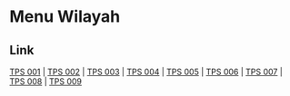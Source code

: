 # Menu Wilayah

## Link

[TPS 001](https://github.com/gigit-pemilu/pemilu-2024-93-papua-selatan/tree/main/pilpres/hitung-suara/sub/93-papua-selatan/sub/01-merauke/sub/06-tanah-miring/sub/2001-yasa-mulya/sub/001-tps)
 | 
[TPS 002](https://github.com/gigit-pemilu/pemilu-2024-93-papua-selatan/tree/main/pilpres/hitung-suara/sub/93-papua-selatan/sub/01-merauke/sub/06-tanah-miring/sub/2001-yasa-mulya/sub/002-tps)
 | 
[TPS 003](https://github.com/gigit-pemilu/pemilu-2024-93-papua-selatan/tree/main/pilpres/hitung-suara/sub/93-papua-selatan/sub/01-merauke/sub/06-tanah-miring/sub/2001-yasa-mulya/sub/003-tps)
 | 
[TPS 004](https://github.com/gigit-pemilu/pemilu-2024-93-papua-selatan/tree/main/pilpres/hitung-suara/sub/93-papua-selatan/sub/01-merauke/sub/06-tanah-miring/sub/2001-yasa-mulya/sub/004-tps)
 | 
[TPS 005](https://github.com/gigit-pemilu/pemilu-2024-93-papua-selatan/tree/main/pilpres/hitung-suara/sub/93-papua-selatan/sub/01-merauke/sub/06-tanah-miring/sub/2001-yasa-mulya/sub/005-tps)
 | 
[TPS 006](https://github.com/gigit-pemilu/pemilu-2024-93-papua-selatan/tree/main/pilpres/hitung-suara/sub/93-papua-selatan/sub/01-merauke/sub/06-tanah-miring/sub/2001-yasa-mulya/sub/006-tps)
 | 
[TPS 007](https://github.com/gigit-pemilu/pemilu-2024-93-papua-selatan/tree/main/pilpres/hitung-suara/sub/93-papua-selatan/sub/01-merauke/sub/06-tanah-miring/sub/2001-yasa-mulya/sub/007-tps)
 | 
[TPS 008](https://github.com/gigit-pemilu/pemilu-2024-93-papua-selatan/tree/main/pilpres/hitung-suara/sub/93-papua-selatan/sub/01-merauke/sub/06-tanah-miring/sub/2001-yasa-mulya/sub/008-tps)
 | 
[TPS 009](https://github.com/gigit-pemilu/pemilu-2024-93-papua-selatan/tree/main/pilpres/hitung-suara/sub/93-papua-selatan/sub/01-merauke/sub/06-tanah-miring/sub/2001-yasa-mulya/sub/009-tps)

